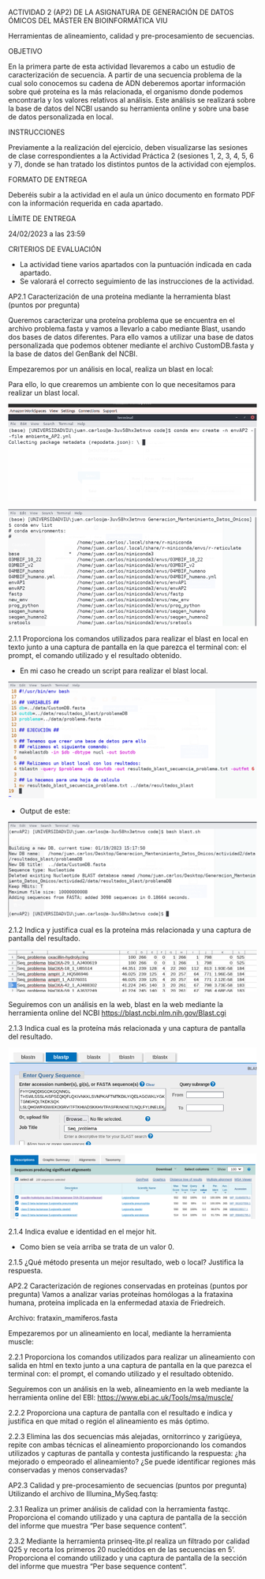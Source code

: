 ACTIVIDAD 2 (AP2) DE LA ASIGNATURA DE GENERACIÓN DE DATOS ÓMICOS DEL MÁSTER EN BIOINFORMÁTICA VIU

Herramientas de alineamiento, calidad y pre-procesamiento de secuencias.

OBJETIVO

En la primera parte de esta actividad llevaremos a cabo un estudio de caracterización de secuencia. A partir de una secuencia problema de la cual solo conocemos su cadena de ADN deberemos aportar información sobre qué proteína es la más relacionada, el organismo donde podemos encontrarla y los valores relativos al análisis. Este análisis se realizará sobre la base de datos del NCBI usando su herramienta online y sobre una base de datos personalizada en local.

INSTRUCCIONES

Previamente a la realización del ejercicio, deben visualizarse las sesiones de clase correspondientes a la Actividad Práctica 2 (sesiones 1, 2, 3, 4, 5, 6 y 7), donde se han tratado los distintos puntos de la actividad con ejemplos.

FORMATO DE ENTREGA

Deberéis subir a la actividad en el aula un único documento en formato PDF con la información requerida en cada apartado.

LÍMITE DE ENTREGA

24/02/2023 a las 23:59

CRITERIOS DE EVALUACIÓN

- La actividad tiene varios apartados con la puntuación indicada en cada apartado.
- Se valorará el correcto seguimiento de las instrucciones de la actividad.

AP2.1 Caracterización de una proteína mediante la herramienta blast (puntos por pregunta)

Queremos caracterizar una proteína problema que se encuentra en el archivo problema.fasta y vamos a llevarlo a cabo mediante Blast, usando dos bases de datos diferentes. Para ello vamos a utilizar una base de datos personalizada que podemos obtener mediante el archivo CustomDB.fasta y la base de datos del GenBank del NCBI.

Empezaremos por un análisis en local, realiza un blast en local:

Para ello, lo que crearemos un ambiente con lo que necesitamos para realizar un blast local.

![link1](images/1crear_ambiente.png)

![link2](images/2env_list.png)

2.1.1 Proporciona los comandos utilizados para realizar el blast en local en texto junto a una captura de pantalla en la que parezca el terminal con: el prompt, el comando utilizado y el resultado obtenido.

* En mi caso he creado un script para realizar el blast local.

![link3](images/3script_blast_local.png)

* Output de este:

![link4](images/4output_script.png)

2.1.2 Indica y justifica cual es la proteína más relacionada y una captura de pantalla del resultado.

![link5](images/5hoja_calculo_blast.png)

Seguiremos con un análisis en la web, blast en la web mediante la herramienta online del NCBI https://blast.ncbi.nlm.nih.gov/Blast.cgi

2.1.3 Indica cual es la proteína más relacionada y una captura de pantalla del resultado.

![link6](images/6blast_online1.png)

![link7](images/7blast_online2.png)

2.1.4 Indica evalue e identidad en el mejor hit.

* Como bien se veía arriba se trata de un valor 0.

2.1.5 ¿Qué método presenta un mejor resultado, web o local? Justifica la respuesta.

AP2.2 Caracterización de regiones conservadas en proteínas (puntos por pregunta)
Vamos a analizar varias proteínas homólogas a la frataxina humana, proteína implicada en la enfermedad ataxia de Friedreich.

Archivo: frataxin_mamiferos.fasta

Empezaremos por un alineamiento en local, mediante la herramienta muscle:

2.2.1 Proporciona los comandos utilizados para realizar un alineamiento con salida en html en texto junto a una captura de pantalla en la que parezca el terminal con: el prompt, el comando utilizado y el resultado obtenido.

Seguiremos con un análisis en la web, alineamiento en la web mediante la herramienta online del EBI: https://www.ebi.ac.uk/Tools/msa/muscle/

2.2.2 Proporciona una captura de pantalla con el resultado e indica y justifica en que mitad o región el alineamiento es más óptimo.

2.2.3 Elimina las dos secuencias más alejadas, ornitorrinco y zarigüeya, repite con ambas técnicas el alineamiento proporcionando los comandos utilizados y capturas de pantalla y contesta justificando la respuesta: ¿ha mejorado o empeorado el alineamiento? ¿Se puede identificar regiones más conservadas y menos conservadas? 

AP2.3 Calidad y pre-procesamiento de secuencias (puntos por pregunta)
Utilizando el archivo de Illumina_MySeq.fastq:

2.3.1 Realiza un primer análisis de calidad con la herramienta fastqc. Proporciona el comando utilizado y una captura de pantalla de la sección del informe que muestra “Per base sequence content”.

2.3.2 Mediante la herramienta prinseq-lite.pl realiza un filtrado por calidad Q25 y recorta los primeros 20 nucleótidos en de las secuencias en 5’.  Proporciona el comando utilizado y una captura de pantalla de la sección del informe que muestra “Per base sequence content”.